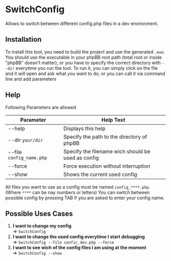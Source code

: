 # SwitchConfig
Allows to switch between different config.php files in a dev environment.

## Installation
To install this tool, you need to build the project and use the generated `.exe`.
You should use the executable in your phpBB root path (total root or inside "phpBB" doesn't matter), or you have to specify the correct directory with `--dir` everytime you run the tool.
To run it, you can simply click on the file and it will open and ask what you want to do, or you can call it via command line and add parameters

## Help
Following Parameters are allowed

| Parameter | Help Text |
| --------- | --------- |
| --help | Displays this help |
| --dir `your/dir` | Specify the path to the directory of phpBB |
| --file `config_name.php` | Specify the filename wich should be used as config |
| --force | Force execution without interruption |
| --show | Shows the current used config |

All files you want to use as a config must be named `config_****.php`. (Where `****` can be nay numbers or letters)
You can switch between possible config by pressing TAB if you are asked to enter your config name.

## Possible Uses Cases
1. **I want to change my config**<br />
=> `SwitchConfig`
2. **I want to change the used config everytime I start debugging**<br />
=> `SwitchConfig --file confic_dev.php --force`
3. **I want to see wich of the config files I am using at the moment**<br />
=> `SwitchConfig --show`
